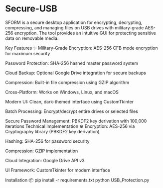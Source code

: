 # Secure-USB

SFORM is a secure desktop application for encrypting, decrypting, compressing, and managing files on USB drives with military-grade AES-256 encryption. The tool provides an intuitive GUI for protecting sensitive data on removable media.

Key Features ✨
Military-Grade Encryption: AES-256 CFB mode encryption for maximum security

Password Protection: SHA-256 hashed master password system

Cloud Backup: Optional Google Drive integration for secure backups

Compression: Built-in file compression using GZIP algorithm

Cross-Platform: Works on Windows, Linux, and macOS

Modern UI: Clean, dark-themed interface using CustomTkinter

Batch Processing: Encrypt/decrypt entire drives or selected files

Secure Password Management: PBKDF2 key derivation with 100,000 iterations
Technical Implementation ⚙️
Encryption: AES-256 via Cryptography library (PBKDF2 key derivation)

Hashing: SHA-256 for password security

Compression: GZIP implementation

Cloud Integration: Google Drive API v3

UI Framework: CustomTkinter for modern interface

Installation 📦
pip install -r requirements.txt
python USB_Protection.py
